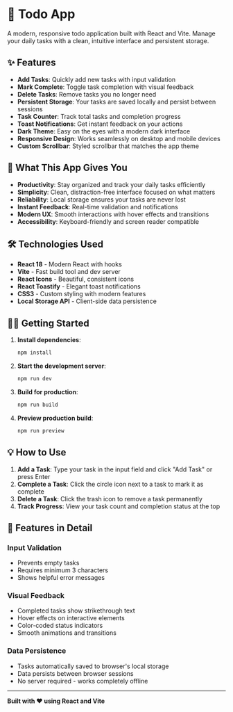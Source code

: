# 📝 Todo App

A modern, responsive todo application built with React and Vite. Manage your daily tasks with a clean, intuitive interface and persistent storage.

## ✨ Features

- **Add Tasks**: Quickly add new tasks with input validation
- **Mark Complete**: Toggle task completion with visual feedback
- **Delete Tasks**: Remove tasks you no longer need
- **Persistent Storage**: Your tasks are saved locally and persist between sessions
- **Task Counter**: Track total tasks and completion progress
- **Toast Notifications**: Get instant feedback on your actions
- **Dark Theme**: Easy on the eyes with a modern dark interface
- **Responsive Design**: Works seamlessly on desktop and mobile devices
- **Custom Scrollbar**: Styled scrollbar that matches the app theme

## 🚀 What This App Gives You

- **Productivity**: Stay organized and track your daily tasks efficiently
- **Simplicity**: Clean, distraction-free interface focused on what matters
- **Reliability**: Local storage ensures your tasks are never lost
- **Instant Feedback**: Real-time validation and notifications
- **Modern UX**: Smooth interactions with hover effects and transitions
- **Accessibility**: Keyboard-friendly and screen reader compatible

## 🛠️ Technologies Used

- **React 18** - Modern React with hooks
- **Vite** - Fast build tool and dev server
- **React Icons** - Beautiful, consistent icons
- **React Toastify** - Elegant toast notifications
- **CSS3** - Custom styling with modern features
- **Local Storage API** - Client-side data persistence

## 🏃‍♂️ Getting Started

1. **Install dependencies**:
   ```bash
   npm install
   ```

2. **Start the development server**:
   ```bash
   npm run dev
   ```

3. **Build for production**:
   ```bash
   npm run build
   ```

4. **Preview production build**:
   ```bash
   npm run preview
   ```

## 💡 How to Use

1. **Add a Task**: Type your task in the input field and click "Add Task" or press Enter
2. **Complete a Task**: Click the circle icon next to a task to mark it as complete
3. **Delete a Task**: Click the trash icon to remove a task permanently
4. **Track Progress**: View your task count and completion status at the top

## 🎨 Features in Detail

### Input Validation
- Prevents empty tasks
- Requires minimum 3 characters
- Shows helpful error messages

### Visual Feedback
- Completed tasks show strikethrough text
- Hover effects on interactive elements
- Color-coded status indicators
- Smooth animations and transitions

### Data Persistence
- Tasks automatically saved to browser's local storage
- Data persists between browser sessions
- No server required - works completely offline

---

**Built with ❤️ using React and Vite**
